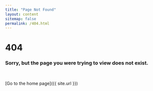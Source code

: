 ```yaml
---
title: "Page Not Found"
layout: content
sitemap: false
permalink: /404.html
---
```


<h1 class="text-primary">404</h1>

### Sorry, but the page you were trying to view does not exist.

<br>

[Go to the home page]({{ site.url }})
